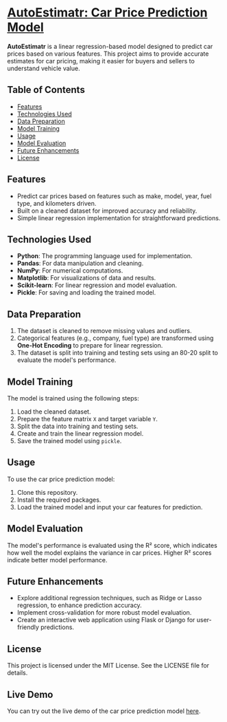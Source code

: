 # [AutoEstimatr: Car Price Prediction Model](https://autoestimatr.onrender.com/)

**AutoEstimatr** is a linear regression-based model designed to predict car prices based on various features. This project aims to provide accurate estimates for car pricing, making it easier for buyers and sellers to understand vehicle value.

## Table of Contents

- [Features](#features)
- [Technologies Used](#technologies-used)
- [Data Preparation](#data-preparation)
- [Model Training](#model-training)
- [Usage](#usage)
- [Model Evaluation](#model-evaluation)
- [Future Enhancements](#future-enhancements)
- [License](#license)

## Features

- Predict car prices based on features such as make, model, year, fuel type, and kilometers driven.
- Built on a cleaned dataset for improved accuracy and reliability.
- Simple linear regression implementation for straightforward predictions.

## Technologies Used

- **Python**: The programming language used for implementation.
- **Pandas**: For data manipulation and cleaning.
- **NumPy**: For numerical computations.
- **Matplotlib**: For visualizations of data and results.
- **Scikit-learn**: For linear regression and model evaluation.
- **Pickle**: For saving and loading the trained model.

## Data Preparation

1. The dataset is cleaned to remove missing values and outliers.
2. Categorical features (e.g., company, fuel type) are transformed using **One-Hot Encoding** to prepare for linear regression.
3. The dataset is split into training and testing sets using an 80-20 split to evaluate the model's performance.

## Model Training

The model is trained using the following steps:

1. Load the cleaned dataset.
2. Prepare the feature matrix `X` and target variable `Y`.
3. Split the data into training and testing sets.
4. Create and train the linear regression model.
5. Save the trained model using `pickle`.

## Usage

To use the car price prediction model:

1. Clone this repository.
2. Install the required packages.
3. Load the trained model and input your car features for prediction.

## Model Evaluation

The model's performance is evaluated using the R² score, which indicates how well the model explains the variance in car prices. Higher R² scores indicate better model performance.

## Future Enhancements

- Explore additional regression techniques, such as Ridge or Lasso regression, to enhance prediction accuracy.
- Implement cross-validation for more robust model evaluation.
- Create an interactive web application using Flask or Django for user-friendly predictions.

## License

This project is licensed under the MIT License. See the LICENSE file for details.

## Live Demo

You can try out the live demo of the car price prediction model [here](https://autoestimatr.onrender.com/).
